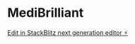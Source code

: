 # MediBrilliant

[Edit in StackBlitz next generation editor ⚡️](https://stackblitz.com/~/github.com/A15110/MediBrilliant)